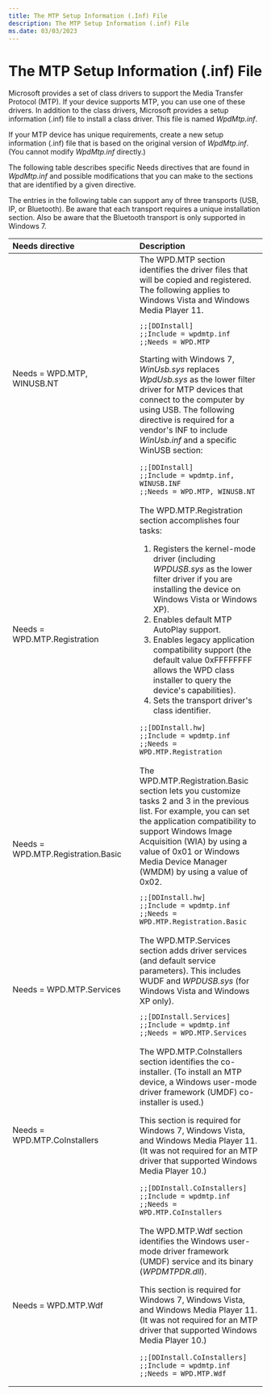 ```yaml
---
title: The MTP Setup Information (.Inf) File
description: The MTP Setup Information (.inf) File
ms.date: 03/03/2023
---
```


# The MTP Setup Information (.inf) File


Microsoft provides a set of class drivers to support the Media Transfer Protocol (MTP). If your device supports MTP, you can use one of these drivers. In addition to the class drivers, Microsoft provides a setup information (.inf) file to install a class driver. This file is named *WpdMtp.inf*.

If your MTP device has unique requirements, create a new setup information (.inf) file that is based on the original version of *WpdMtp.inf*. (You cannot modify *WpdMtp.inf* directly.)

The following table describes specific Needs directives that are found in *WpdMtp.inf* and possible modifications that you can make to the sections that are identified by a given directive.

The entries in the following table can support any of three transports (USB, IP, or Bluetooth). Be aware that each transport requires a unique installation section. Also be aware that the Bluetooth transport is only supported in Windows 7.

<table>
<colgroup>
<col width="50%" />
<col width="50%" />
</colgroup>
<thead>
<tr class="header">
<th align="left">Needs directive</th>
<th align="left">Description</th>
</tr>
</thead>
<tbody>
<tr class="odd">
<td align="left">Needs = WPD.MTP, WINUSB.NT</td>
<td align="left">The WPD.MTP section identifies the driver files that will be copied and registered. The following applies to Windows Vista and Windows Media Player 11.
<pre><code>;;[DDInstall]
;;Include = wpdmtp.inf
;;Needs = WPD.MTP</code></pre>
<p>Starting with Windows 7, <em>WinUsb.sys</em> replaces <em>WpdUsb.sys</em> as the lower filter driver for MTP devices that connect to the computer by using USB. The following directive is required for a vendor's INF to include <em>WinUsb.inf</em> and a specific WinUSB section:</p>
<pre><code>;;[DDInstall]
;;Include = wpdmtp.inf, WINUSB.INF
;;Needs = WPD.MTP, WINUSB.NT</code></pre></td>
</tr>
<tr class="even">
<td align="left">Needs = WPD.MTP.Registration</td>
<td align="left">The WPD.MTP.Registration section accomplishes four tasks:
<ol>
<li>Registers the kernel-mode driver (including <em>WPDUSB.sys</em> as the lower filter driver if you are installing the device on Windows Vista or Windows XP).</li>
<li>Enables default MTP AutoPlay support.</li>
<li>Enables legacy application compatibility support (the default value 0xFFFFFFFF allows the WPD class installer to query the device's capabilities).</li>
<li>Sets the transport driver's class identifier.</li>
</ol>
<pre><code>;;[DDInstall.hw]
;;Include = wpdmtp.inf
;;Needs = WPD.MTP.Registration</code></pre></td>
</tr>
<tr class="odd">
<td align="left">Needs = WPD.MTP.Registration.Basic</td>
<td align="left">The WPD.MTP.Registration.Basic section lets you customize tasks 2 and 3 in the previous list. For example, you can set the application compatibility to support Windows Image Acquisition (WIA) by using a value of 0x01 or Windows Media Device Manager (WMDM) by using a value of 0x02.
<pre><code>;;[DDInstall.hw]
;;Include = wpdmtp.inf
;;Needs = WPD.MTP.Registration.Basic</code></pre></td>
</tr>
<tr class="even">
<td align="left">Needs = WPD.MTP.Services</td>
<td align="left">The WPD.MTP.Services section adds driver services (and default service parameters). This includes WUDF and <em>WPDUSB.sys</em> (for Windows Vista and Windows XP only).
<pre><code>;;[DDInstall.Services]
;;Include = wpdmtp.inf
;;Needs = WPD.MTP.Services</code></pre></td>
</tr>
<tr class="odd">
<td align="left">Needs = WPD.MTP.CoInstallers</td>
<td align="left">The WPD.MTP.CoInstallers section identifies the co-installer. (To install an MTP device, a Windows user-mode driver framework (UMDF) co-installer is used.)
<p>This section is required for Windows 7, Windows Vista, and Windows Media Player 11. (It was not required for an MTP driver that supported Windows Media Player 10.)</p>
<pre><code>;;[DDInstall.CoInstallers]
;;Include = wpdmtp.inf
;;Needs = WPD.MTP.CoInstallers</code></pre></td>
</tr>
<tr class="even">
<td align="left">Needs = WPD.MTP.Wdf</td>
<td align="left">The WPD.MTP.Wdf section identifies the Windows user-mode driver framework (UMDF) service and its binary (<em>WPDMTPDR.dll</em>).
<p>This section is required for Windows 7, Windows Vista, and Windows Media Player 11. (It was not required for an MTP driver that supported Windows Media Player 10.)</p>
<pre><code>;;[DDInstall.CoInstallers]
;;Include = wpdmtp.inf
;;Needs = WPD.MTP.Wdf</code></pre></td>
</tr>
</tbody>
</table>

 

 

 




